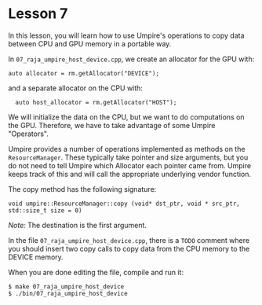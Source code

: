 # Lesson 7

In this lesson, you will learn how to use Umpire's operations to copy data
between CPU and GPU memory in a portable way.

In `07_raja_umpire_host_device.cpp`, we create an allocator for the GPU with:
```  
auto allocator = rm.getAllocator("DEVICE");
```

and a separate allocator on the CPU with:

```
  auto host_allocator = rm.getAllocator("HOST");
```

We will initialize the data on the CPU, but we want to do computations on
the GPU. Therefore, we have to take advantage of some Umpire "Operators".

Umpire provides a number of operations implemented as methods on the
`ResourceManager`. These typically take pointer and size arguments, but you do
not need to tell Umpire which Allocator each pointer came from. Umpire keeps
track of this and will call the appropriate underlying vendor function.

The copy method has the following signature:

```
void umpire::ResourceManager::copy (void* dst_ptr, void * src_ptr, std::size_t size = 0)	
```

*Note:* The destination is the first argument.

In the file `07_raja_umpire_host_device.cpp`, there is a `TODO` comment where you should insert two copy
calls to copy data from the CPU memory to the DEVICE memory.

When you are done editing the file, compile and run it:

```
$ make 07_raja_umpire_host_device
$ ./bin/07_raja_umpire_host_device
```
